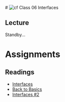 \# ![cf](http://i.imgur.com/7v5ASc8.png) Class 06 Interfaces

## Lecture

Standby...



# Assignments 

## Readings
- [Interfaces](https://docs.microsoft.com/en-us/dotnet/csharp/programming-guide/interfaces/)
- [Back to Basics](https://simpleprogrammer.com/back-to-basics-what-is-an-interface/)
- [Interfaces #2](https://docs.microsoft.com/en-us/dotnet/csharp/language-reference/keywords/interface)
